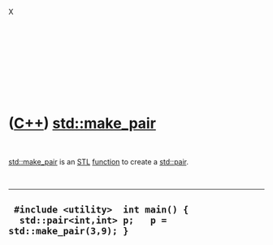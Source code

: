X





 

 

 

 

 

([C++](Cpp.md)) [std::make\_pair](CppMake_pair.md)
====================================================

 

[std::make\_pair](CppMake_pair.md) is an [STL](CppStl.md)
[function](CppFunction.md) to create a [std::pair](CppPair.md).

 

  ------------------------------------------------------------------------------------------
  ` #include <utility>  int main() {   std::pair<int,int> p;   p = std::make_pair(3,9); }`
  ------------------------------------------------------------------------------------------

 

 

 

 

 





 



